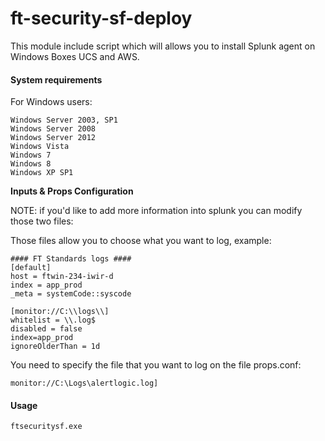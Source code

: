 ft-security-sf-deploy
==========================

This module include script which will allows you to install Splunk agent on Windows Boxes UCS and AWS.

#### System requirements

For Windows users:

    Windows Server 2003, SP1
    Windows Server 2008
    Windows Server 2012
    Windows Vista
    Windows 7
    Windows 8
    Windows XP SP1

**Inputs & Props Configuration**

NOTE: if you'd like to add more information into splunk you can modify those two files:


Those files allow you to choose what you want to log, example:

```
#### FT Standards logs ####
[default]
host = ftwin-234-iwir-d
index = app_prod
_meta = systemCode::syscode

[monitor://C:\\logs\\]
whitelist = \\.log$
disabled = false
index=app_prod
ignoreOlderThan = 1d
```

You need to specify the file that you want  to log on the file props.conf:

```
monitor://C:\Logs\alertlogic.log]
```


#### Usage

    ftsecuritysf.exe


